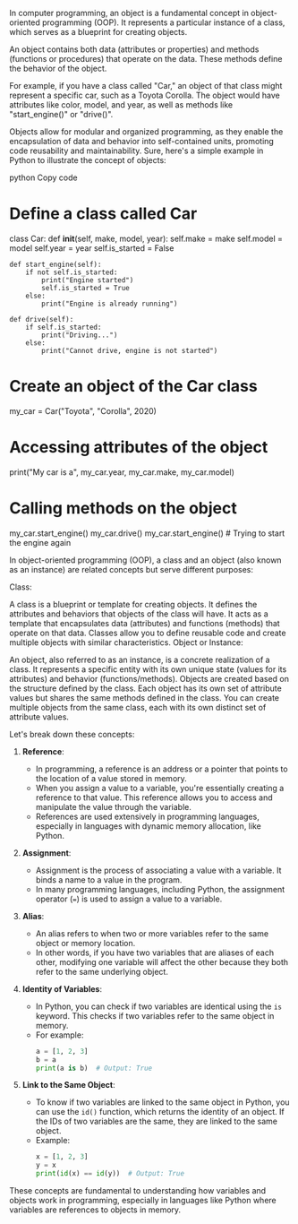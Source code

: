 In computer programming, an object is a fundamental concept in object-oriented programming (OOP). It represents a particular instance of a class, which serves as a blueprint for creating objects.

An object contains both data (attributes or properties) and methods (functions or procedures) that operate on the data. These methods define the behavior of the object.

For example, if you have a class called "Car," an object of that class might represent a specific car, such as a Toyota Corolla. The object would have attributes like color, model, and year, as well as methods like "start_engine()" or "drive()".

Objects allow for modular and organized programming, as they enable the encapsulation of data and behavior into self-contained units, promoting code reusability and maintainability.
Sure, here's a simple example in Python to illustrate the concept of objects:

python
Copy code
# Define a class called Car
class Car:
    def __init__(self, make, model, year):
        self.make = make
        self.model = model
        self.year = year
        self.is_started = False

    def start_engine(self):
        if not self.is_started:
            print("Engine started")
            self.is_started = True
        else:
            print("Engine is already running")

    def drive(self):
        if self.is_started:
            print("Driving...")
        else:
            print("Cannot drive, engine is not started")

# Create an object of the Car class
my_car = Car("Toyota", "Corolla", 2020)

# Accessing attributes of the object
print("My car is a", my_car.year, my_car.make, my_car.model)

# Calling methods on the object
my_car.start_engine()
my_car.drive()
my_car.start_engine()  # Trying to start the engine again


In object-oriented programming (OOP), a class and an object (also known as an instance) are related concepts but serve different purposes:

Class:

A class is a blueprint or template for creating objects. It defines the attributes and behaviors that objects of the class will have.
It acts as a template that encapsulates data (attributes) and functions (methods) that operate on that data.
Classes allow you to define reusable code and create multiple objects with similar characteristics.
Object or Instance:

An object, also referred to as an instance, is a concrete realization of a class.
It represents a specific entity with its own unique state (values for its attributes) and behavior (functions/methods).
Objects are created based on the structure defined by the class. Each object has its own set of attribute values but shares the same methods defined in the class.
You can create multiple objects from the same class, each with its own distinct set of attribute values.

Let's break down these concepts:

1. **Reference**:
   - In programming, a reference is an address or a pointer that points to the location of a value stored in memory.
   - When you assign a value to a variable, you're essentially creating a reference to that value. This reference allows you to access and manipulate the value through the variable.
   - References are used extensively in programming languages, especially in languages with dynamic memory allocation, like Python.

2. **Assignment**:
   - Assignment is the process of associating a value with a variable. It binds a name to a value in the program.
   - In many programming languages, including Python, the assignment operator (`=`) is used to assign a value to a variable.

3. **Alias**:
   - An alias refers to when two or more variables refer to the same object or memory location.
   - In other words, if you have two variables that are aliases of each other, modifying one variable will affect the other because they both refer to the same underlying object.

4. **Identity of Variables**:
   - In Python, you can check if two variables are identical using the `is` keyword. This checks if two variables refer to the same object in memory.
   - For example:
     ```python
     a = [1, 2, 3]
     b = a
     print(a is b)  # Output: True
     ```

5. **Link to the Same Object**:
   - To know if two variables are linked to the same object in Python, you can use the `id()` function, which returns the identity of an object. If the IDs of two variables are the same, they are linked to the same object.
   - Example:
     ```python
     x = [1, 2, 3]
     y = x
     print(id(x) == id(y))  # Output: True
     ```

These concepts are fundamental to understanding how variables and objects work in programming, especially in languages like Python where variables are references to objects in memory.

